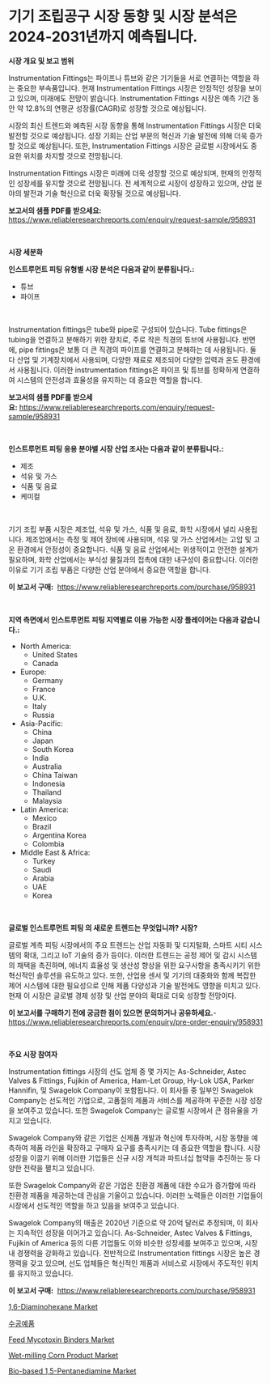 <p><h1>기기 조립공구 시장 동향 및 시장 분석은 2024-2031년까지 예측됩니다.</h1></p><p><strong>시장 개요 및 보고 범위</strong></p>
<p><p>Instrumentation Fittings는 파이프나 튜브와 같은 기기들을 서로 연결하는 역할을 하는 중요한 부속품입니다. 현재 Instrumentation Fittings 시장은 안정적인 성장을 보이고 있으며, 미래에도 전망이 밝습니다. Instrumentation Fittings 시장은 예측 기간 동안 약 12.8%의 연평균 성장률(CAGR)로 성장할 것으로 예상됩니다. </p><p>시장의 최신 트렌드와 예측된 시장 동향을 통해 Instrumentation Fittings 시장은 더욱 발전할 것으로 예상됩니다. 성장 기회는 산업 부문의 혁신과 기술 발전에 의해 더욱 증가할 것으로 예상됩니다. 또한, Instrumentation Fittings 시장은 글로벌 시장에서도 중요한 위치를 차지할 것으로 전망됩니다.</p><p>Instrumentation Fittings 시장은 미래에 더욱 성장할 것으로 예상되며, 현재의 안정적인 성장세를 유지할 것으로 전망됩니다. 전 세계적으로 시장이 성장하고 있으며, 산업 분야의 발전과 기술 혁신으로 더욱 확장될 것으로 예상됩니다.</p></p>
<p><strong>보고서의 샘플 PDF를 받으세요:</strong> <a href="https://www.reliableresearchreports.com/enquiry/request-sample/958931">https://www.reliableresearchreports.com/enquiry/request-sample/958931</a></p>
<p>&nbsp;</p>
<p><strong>시장 세분화</strong></p>
<p><strong>인스트루먼트 피팅 유형별 시장 분석은 다음과 같이 분류됩니다.:</strong></p>
<p><ul><li>튜브</li><li>파이프</li></ul></p>
<p>&nbsp;</p>
<p><p>Instrumentation fittings은 tube와 pipe로 구성되어 있습니다. Tube fittings은 tubing을 연결하고 분해하기 위한 장치로, 주로 작은 직경의 튜브에 사용됩니다. 반면에, pipe fittings은 보통 더 큰 직경의 파이프를 연결하고 분해하는 데 사용됩니다. 둘 다 산업 및 기계장치에서 사용되며, 다양한 재료로 제조되어 다양한 압력과 온도 환경에서 사용됩니다. 이러한 instrumentation fittings은 파이프 및 튜브를 정확하게 연결하여 시스템의 안전성과 효율성을 유지하는 데 중요한 역할을 합니다.</p></p>
<p><strong>보고서의 샘플 PDF를 받으세요:</strong>&nbsp;<a href="https://www.reliableresearchreports.com/enquiry/request-sample/958931">https://www.reliableresearchreports.com/enquiry/request-sample/958931</a></p>
<p>&nbsp;</p>
<p><strong> 인스트루먼트 피팅 응용 분야별 시장 산업 조사는 다음과 같이 분류됩니다.:</strong></p>
<p><ul><li>제조</li><li>석유 및 가스</li><li>식품 및 음료</li><li>케미컬</li></ul></p>
<p>&nbsp;</p>
<p><p>기기 조립 부품 시장은 제조업, 석유 및 가스, 식품 및 음료, 화학 시장에서 널리 사용됩니다. 제조업에서는 측정 및 제어 장비에 사용되며, 석유 및 가스 산업에서는 고압 및 고온 환경에서 안정성이 중요합니다. 식품 및 음료 산업에서는 위생적이고 안전한 설계가 필요하며, 화학 산업에서는 부식성 물질과의 접촉에 대한 내구성이 중요합니다. 이러한 이유로 기기 조립 부품은 다양한 산업 분야에서 중요한 역할을 합니다.</p></p>
<p><strong>이 보고서 구매:</strong>&nbsp; <a href="https://www.reliableresearchreports.com/purchase/958931">https://www.reliableresearchreports.com/purchase/958931</a></p>
<p>&nbsp;</p>
<p><strong>지역 측면에서 인스트루먼트 피팅 지역별로 이용 가능한 시장 플레이어는 다음과 같습니다.:</strong></p>
<p><ul>
    <li>
        North America:
        <ul>
            <li>United States</li>
            <li>Canada</li>
        </ul>
    </li>
    <li>
        Europe:
        <ul>
            <li>Germany</li>
            <li>France</li>
            <li>U.K.</li>
            <li>Italy</li>
            <li>Russia</li>
        </ul>
    </li>
    <li>
        Asia-Pacific:
        <ul>
            <li>China</li>
            <li>Japan</li>
            <li>South Korea</li>
            <li>India</li>
            <li>Australia</li>
            <li>China Taiwan</li>
            <li>Indonesia</li>
            <li>Thailand</li>
            <li>Malaysia</li>
        </ul>
    </li>
    <li>
        Latin America:
        <ul>
            <li>Mexico</li>
            <li>Brazil</li>
            <li>Argentina Korea</li>
            <li>Colombia</li>
        </ul>
    </li>
    <li>
        Middle East & Africa:
        <ul>
            <li>Turkey</li>
            <li>Saudi</li>
            <li>Arabia</li>
            <li>UAE</li>
            <li>Korea</li>
        </ul>
    </li>
    </ul></p>
<p>&nbsp;</p>
<p><strong>글로벌 인스트루먼트 피팅 의 새로운 트렌드는 무엇입니까? 시장?</strong></p>
<p><p>글로벌 계측 피팅 시장에서의 주요 트렌드는 산업 자동화 및 디지털화, 스마트 시티 시스템의 확대, 그리고 IoT 기술의 증가 등이다. 이러한 트렌드는 공정 제어 및 감시 시스템의 채택을 촉진하며, 에너지 효율성 및 생산성 향상을 위한 요구사항을 충족시키기 위한 혁신적인 솔루션을 유도하고 있다. 또한, 산업용 센서 및 기기의 대중화와 함께 복잡한 제어 시스템에 대한 필요성으로 인해 제품 다양성과 기술 발전에도 영향을 미치고 있다. 현재 이 시장은 글로벌 경제 성장 및 산업 분야의 확대로 더욱 성장할 전망이다.</p></p>
<p><strong>이 보고서를 구매하기 전에 궁금한 점이 있으면 문의하거나 공유하세요.</strong>- <a href="https://www.reliableresearchreports.com/enquiry/pre-order-enquiry/958931">https://www.reliableresearchreports.com/enquiry/pre-order-enquiry/958931</a></p>
<p>&nbsp;</p>
<p><strong>주요 시장 참여자</strong></p>
<p><p>Instrumentation fittings 시장의 선도 업체 중 몇 가지는 As-Schneider, Astec Valves & Fittings, Fujikin of America, Ham-Let Group, Hy-Lok USA, Parker Hannifin, 및 Swagelok Company이 포함됩니다. 이 회사들 중 일부인 Swagelok Company는 선도적인 기업으로, 고품질의 제품과 서비스를 제공하며 꾸준한 시장 성장을 보여주고 있습니다. 또한 Swagelok Company는 글로벌 시장에서 큰 점유율을 가지고 있습니다.</p><p>Swagelok Company와 같은 기업은 신제품 개발과 혁신에 투자하며, 시장 동향을 예측하여 제품 라인을 확장하고 구매자 요구를 충족시키는 데 중요한 역할을 합니다. 시장 성장을 이끌기 위해 이러한 기업들은 신규 시장 개척과 파트너십 협약을 추진하는 등 다양한 전략을 펼치고 있습니다.</p><p>또한 Swagelok Company와 같은 기업은 친환경 제품에 대한 수요가 증가함에 따라 친환경 제품을 제공하는데 관심을 기울이고 있습니다. 이러한 노력들은 이러한 기업들이 시장에서 선도적인 역할을 하고 있음을 보여주고 있습니다.</p><p>Swagelok Company의 매출은 2020년 기준으로 약 20억 달러로 추정되며, 이 회사는 지속적인 성장을 이어가고 있습니다. As-Schneider, Astec Valves & Fittings, Fujikin of America 등의 다른 기업들도 이와 비슷한 성장세를 보여주고 있으며, 시장 내 경쟁력을 강화하고 있습니다. 전반적으로 Instrumentation fittings 시장은 높은 경쟁력을 갖고 있으며, 선도 업체들은 혁신적인 제품과 서비스로 시장에서 주도적인 위치를 유지하고 있습니다.</p></p>
<p><strong>이 보고서 구매:</strong>&nbsp;&nbsp;<a href="https://www.reliableresearchreports.com/purchase/958931">https://www.reliableresearchreports.com/purchase/958931</a></p>
<p><p><a href="https://issuu.com/reportprime-2/docs/16-diaminohexane-market-size-2030.pptx">1,6-Diaminohexane Market</a></p><p><a href="https://github.com/nuekbpymrrz5/Market-Research-Report-List-1/blob/main/8340363187170.md">수공예품</a></p><p><a href="https://github.com/castoriffic/Market-Research-Report-List-3/blob/main/feed-mycotoxin-binders-market.md">Feed Mycotoxin Binders Market</a></p><p><a href="https://view.publitas.com/reportprime-1/wet-milling-corn-product-market-size-growing-and-forecasted-for-period-from-2024-2031-and-provides-complete-market-analysis-of-this-market/">Wet-milling Corn Product Market</a></p><p><a href="https://issuu.com/reportprime-2/docs/bio-based-15-pentanediamine-market-size-2030.pptx">Bio-based 1,5-Pentanediamine Market</a></p></p>
